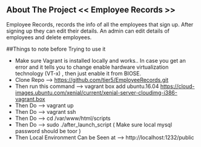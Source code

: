## About The Project << Employee Records >>
Employee Records, records the info of all the employees that sign up. After signing up they can edit their details.
An admin can edit details of employees and delete employees.


##Things to note before Trying to use it

- Make sure Vagrant is installed locally and works.. In case you get an error and it tells you to change enable hardware virtualization technology (VT-x) , then just enable it from BIOSE.  
- Clone Repo --> https://github.com/tier5/EmployeeRecords.git
- Then run this command --> vagrant box add ubuntu.16.04 https://cloud-images.ubuntu.com/xenial/current/xenial-server-cloudimg-i386-vagrant.box
- Then Do --> vagrant up
- Then Do --> vagrant ssh
- Then Do --> cd /var/www/html/scripts
- Then Do --> sudo ./after_launch_script ( Make sure local mysql password should be toor )
- Then Local Environment Can be Seen at --> http://localhost:1232/public 
